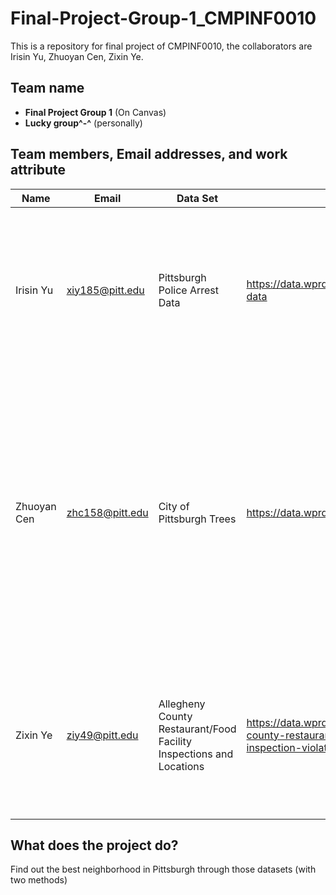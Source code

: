 # Final-Project-Group-1_CMPINF0010
This is a repository for final project of CMPINF0010, the collaborators are Irisin Yu, Zhuoyan Cen, Zixin Ye.

## Team name
- __Final Project Group 1__ (On Canvas)
- __Lucky group^-^__ (personally)

## Team members, Email addresses, and work attribute

|Name|Email|Data Set| Link | Description |
|---|---|---|---|---|
|Irisin Yu| xiy185@pitt.edu | Pittsburgh Police Arrest Data | https://data.wprdc.org/dataset/arrest-data | All instances of crime arrest with time recorded and attributed neighborhood tell us which neighborhood is relatively safety and their trend of becoming safer or not|
|Zhuoyan Cen| zhc158@pitt.edu| City of Pittsburgh Trees | https://data.wprdc.org/dataset/city-trees | This dataset serves as a crucial tool for analyzing the environmental quality and livability of Pittsburgh's neighborhoods. By examining the variety, health, and distribution of trees across different areas, one can assess the urban canopy's impact on air quality, aesthetics, and biodiversity|
|Zixin Ye| ziy49@pitt.edu | Allegheny County Restaurant/Food Facility Inspections and Locations | https://data.wprdc.org/dataset/allegheny-county-restaurant-food-facility-inspection-violations | This dataset contains details on health inspection violations and locations of food facilities in Allegheny County from January 2016 onwards, updated monthly. |

## What does the project do?
Find out the best neighborhood in Pittsburgh through those datasets (with two methods)
